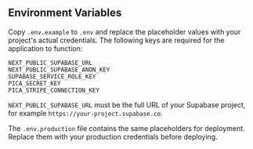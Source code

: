 ## Environment Variables

Copy `.env.example` to `.env` and replace the placeholder values with your
project's actual credentials. The following keys are required for the
application to function:

```
NEXT_PUBLIC_SUPABASE_URL
NEXT_PUBLIC_SUPABASE_ANON_KEY
SUPABASE_SERVICE_ROLE_KEY
PICA_SECRET_KEY
PICA_STRIPE_CONNECTION_KEY
```

`NEXT_PUBLIC_SUPABASE_URL` must be the full URL of your Supabase project,
for example `https://your-project.supabase.co`.

The `.env.production` file contains the same placeholders for deployment.
Replace them with your production credentials before deploying.
